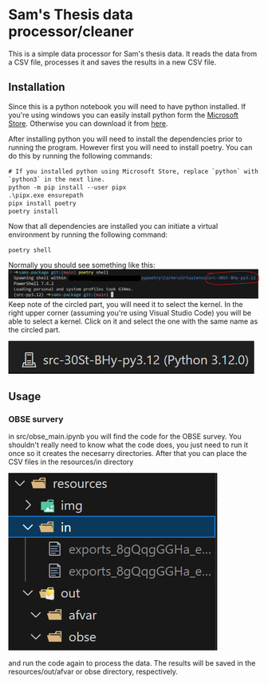 # Sam's Thesis data processor/cleaner

This is a simple data processor for Sam's thesis data. It reads the data from a CSV file, processes it and saves the results in a new CSV file.

## Installation

Since this is a python notebook you will need to have python installed. If you're using windows you can easily install python form the [Microsoft Store](https://apps.microsoft.com/detail/9ncvdn91xzqp?hl=en-us&gl=US). Otherwise you can download it from [here](https://www.python.org/downloads/).

After installing python you will need to install the dependencies prior to running the program. However first you will need to install poetry. You can do this by running the following commands:

```pwsh
# If you installed python using Microsoft Store, replace `python` with `python3` in the next line.
python -m pip install --user pipx
.\pipx.exe ensurepath
pipx install poetry
poetry install
```

Now that all dependencies are installed you can initiate a virtual environment by running the following command:

```pwsh
poetry shell
```

Normally you should see something like this:
![No text, just deal with it](resources/img/virtenv.png)
Keep note of the circled part, you will need it to select the kernel. In the right upper corner (assuming you're using Visual Studio Code) you will be able to select a kernel. Click on it and select the one with the same name as the circled part.

![No text, just deal with it](resources/img/select_kernel.png)

## Usage

### OBSE survery

in src/obse_main.ipynb you will find the code for the OBSE survey. You shouldn't really need to know what the code does, you just need to run it once so it creates the necesarry directories. After that you can place the CSV files in the resources/in directory

 ![No](resources/img/indir.png)

and run the code again to process the data. The results will be saved in the resources/out/afvar or obse directory, respectively.
